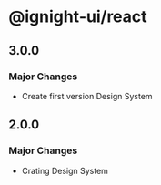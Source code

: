 # @ignight-ui/react

## 3.0.0

### Major Changes

- Create first version Design System

## 2.0.0

### Major Changes

- Crating Design System
